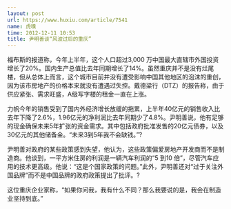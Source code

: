 ```yaml
---
layout: post
url: https://www.huxiu.com/article/7541
name: 虎嗅
time: 2012-12-11 10:53
title: 尹明善谈“风波过后的重庆”
---
```

福布斯的报道称，今年上半年，这个人口超过3,000 万中国最大直辖市外国投资增长了20%。国内生产总值比去年同期增长了14%。虽然重庆并不是没有烂尾楼，但从总体上而言，这个城市目前并没有遭受影响中国其他地区的泡沫的重创，因为该市房地产的价格本来就没有遭遇过失控。戴德梁行（DTZ）的报告称，由于供应紧张、需求旺盛，A级写字楼的租金一直在上涨。

力帆今年的销售受到了国内外经济增长放缓的拖累，上半年40亿元的销售收入比去年下降了2.6%，1.96亿元的净利润比去年同期少了4.8%。尹明善说，他有足够的现金确保未来5年扩张的资金需求。其中包括政府批准发售的20亿元债券，以及30亿元的其他储备金。“未来3到5年我不会缺钱。”?

尹明善对政府的某些政策感到失望，他认为，这些政策偏爱房地产开发商而不是制造商。他谈到，一平方米住房的利润是一辆汽车利润的“5 到10 倍”，尽管汽车应用的技术更高级。他说：“这是个国家政策的问题。”此外，尹明善还对“过于关注外国品牌”而不是中国品牌的政府政策提出了批评。?

这位重庆企业家称，“如果你问我，我有什么不同？那么我要说的是，我会在制造业坚持到底。”

